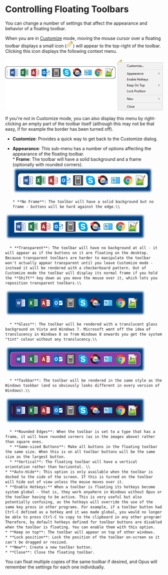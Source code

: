 # Controlling Floating Toolbars

You can change a number of settings that affect the appearance and behavior of a floating toolbar.

When you are in [Customize](/Manual/customize/README.md) mode, moving the mouse cursor over a floating toolbar displays a small icon (![](/Manual/images/media/dock-edit.png)) will appear to the top-right of the toolbar. Clicking this icon displays the following context menu.

![](/Manual/images/media/floater_edit.png)

If you're not in Customize mode, you can also display this menu by right-clicking an empty part of the toolbar itself (although this may not be that easy, if for example the border has been turned off).

- **Customize**: Provides a quick way to get back to the Customize dialog.
- **Appearance**: This sub-menu has a number of options affecting the appearance of the floating toolbar.  
  \* **Frame**: The toolbar will have a solid background and a frame (optionally with rounded corners).  
  ![](/Manual/images/media/floater_-_frame.png)

      * **No Frame**: The toolbar will have a solid background but no frame - buttons will be hard against the edge.\\

![](/Manual/images/media/floater_-_no_frame.png)

      * **Transparent**: The toolbar will have no background at all - it will appear as if the buttons on it are floating on the desktop. Because transparent toolbars are harder to manipulate the toolbar won't actually appear transparent until you leave Customize mode - instead it will be rendered with a checkerboard pattern. Out of Customize mode the toolbar will display its normal frame if you hold the **Shift** key down as you move the mouse over it, which lets you reposition transparent toolbars.\\

![](/Manual/images/media/floater_-_transparent.png)

      * **Glass**: The toolbar will be rendered with a translucent glass background on Vista and Windows 7. Microsoft went off the idea of translucency in Windows 8 so from Windows 8 onwards you get the system "tint" colour without any translucency.\\

![](/Manual/images/media/floater_-_glass.png)

      * **Taskbar**: The toolbar will be rendered in the same style as the Windows taskbar (and so obviously looks different in every version of Windows).\\

![](/Manual/images/media/floater_-_taskbar.png)

      * **Rounded Edges**: When the toolbar is set to a type that has a frame, it will have rounded corners (as in the images above) rather than square ones. 
      * **Same-sized Buttons**: Make all buttons in the floating toolbar the same size. When this is on all toolbar buttons will be the same size as the largest button. 
      * **Vertical**: The floating toolbar will have a vertical orientation rather than horizontal. \\
    * **Auto-Hide**: This option is only available when the toolbar is docked to the side of the screen. If this is turned on the toolbar will hide out of view unless the mouse moves over it. 
    * **Enable Hotkeys:** When a toolbar is floating its hotkeys become system global - that is, they work anywhere in Windows without Opus or the toolbar having to be active. This is very useful but also potentially confusing, as the hotkeys will override the use of the same key press in other programs. For example, if a toolbar button had Ctrl-C defined as a hotkey and it was made global, you would no longer be able to press Ctrl-C to copy to the clipboard in any other program! Therefore, by default hotkeys defined for toolbar buttons are disabled when the toolbar is floating. You can enable them with this option. 
    * **Keep on top**: The toolbar will appear on top of other windows. 
    * **Lock position**: Lock the position of the toolbar on-screen so it can't be dragged or resized. 
    * **New**: Create a new toolbar button. 
    * **Close**: Close the floating toolbar. 

You can float multiple copies of the same toolbar if desired, and Opus will remember the settings for each one individually.
